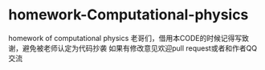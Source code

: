 # homework-Computational-physics
homework  of  computational physics
老哥们，借用本CODE的时候记得写致谢，避免被老师认定为代码抄袭
如果有修改意见欢迎pull request或者和作者QQ交流
